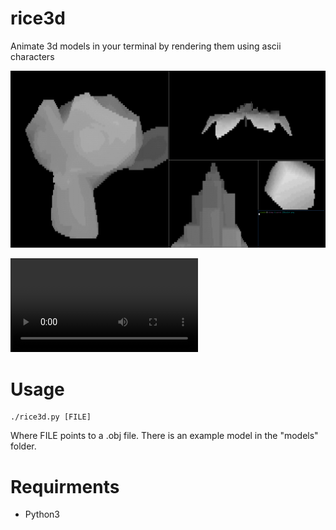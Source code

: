 # rice3d

Animate 3d models in your terminal by rendering them using ascii characters

![Screenshot](256color.png)

![Video](example.webm)

# Usage

```
./rice3d.py [FILE]
```

Where FILE points to a .obj file. There is an example model in the "models" folder.

# Requirments

- Python3
